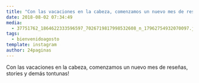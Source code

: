 ```yaml
---
title: "Con las vacaciones en la cabeza, comenzamos un nuevo mes de reseñas, stories y demás tontunas!"
date: 2018-08-02 07:34:49
media: 
  - 37751762_1864622333596597_7026719817998532608_n_17962754932070097.jpg
tags: 
  - bienvenidoagosto
template: instagram
author: 24paginas
---
```


Con las vacaciones en la cabeza, comenzamos un nuevo mes de reseñas, stories y demás tontunas!
